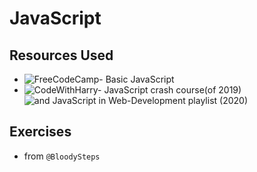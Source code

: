 # JavaScript
## Resources Used
- ![FreeCodeCamp- Basic JavaScript](https://www.freecodecamp.org/learn/javascript-algorithms-and-data-structures/)
- ![CodeWithHarry- JavaScript crash course(of 2019)](https://www.youtube.com/watch?v=cvvwkgp4HBg&list=PLu0W_9lII9ajyk081To1Cbt2eI5913SsL) ![and JavaScript in Web-Development playlist (2020)](https://www.youtube.com/watch?v=6mbwJ2xhgzM&list=PLu0W_9lII9agiCUZYRsvtGTXdxkzPyItg)
## Exercises 
- from `@BloodySteps`
